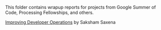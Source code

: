 This folder contains wrapup reports for projects from Google Summer of Code, Processing Fellowships, and others.

[Improving Developer Operations](https://github.com/processing/p5.js/blob/master/developer_docs/project_wrapups/sakshamsaxena_gsoc_2017.md) by Saksham Saxena
